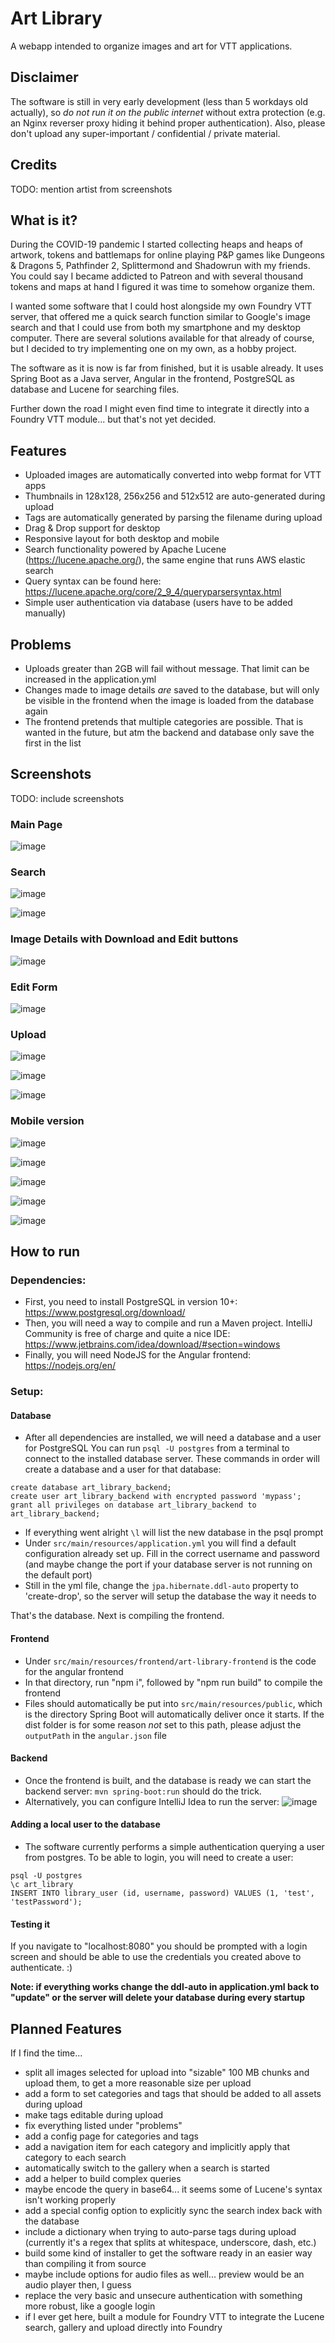 # Art Library

A webapp intended to organize images and art for VTT applications.

## Disclaimer
The software is still in very early development (less than 5 workdays old actually),
so *do not run it on the public internet* without extra protection (e.g. an Nginx reverser proxy hiding it behind proper authentication).
Also, please don't upload any super-important / confidential / private material.

## Credits
TODO: mention artist from screenshots

## What is it?
During the COVID-19 pandemic I started collecting heaps and heaps of artwork, tokens and battlemaps
for online playing P&P games like Dungeons & Dragons 5, Pathfinder 2, Splittermond and Shadowrun with my friends.
You could say I became addicted to Patreon and with several thousand tokens and maps at hand I figured it was time
to somehow organize them.

I wanted some software that I could host alongside my own Foundry VTT server, that offered me a quick search
function similar to Google's image search and that I could use from both my smartphone and my desktop computer.
There are several solutions available for that already of course, but I decided to try implementing one on my own,
as a hobby project.

The software as it is now is far from finished, but it is usable already.
It uses Spring Boot as a Java server, Angular in the frontend, PostgreSQL as database
and Lucene for searching files.

Further down the road I might even find time to integrate it directly into a Foundry VTT module...
but that's not yet decided.

## Features
- Uploaded images are automatically converted into webp format for VTT apps
- Thumbnails in 128x128, 256x256 and 512x512 are auto-generated during upload
- Tags are automatically generated by parsing the filename during upload
- Drag & Drop support for desktop
- Responsive layout for both desktop and mobile
- Search functionality powered by Apache Lucene (https://lucene.apache.org/), the same engine that runs AWS elastic search
- Query syntax can be found here: https://lucene.apache.org/core/2_9_4/queryparsersyntax.html
- Simple user authentication via database (users have to be added manually)

## Problems
- Uploads greater than 2GB will fail without message. That limit can be increased in the application.yml
- Changes made to image details *are* saved to the database, but will only be visible in the frontend when the image is loaded from the database again
- The frontend pretends that multiple categories are possible. That is wanted in the future, but atm the backend and database only save the first in the list

## Screenshots

TODO: include screenshots

### Main Page
![image](screenshots/main-app.JPG)

### Search
![image](screenshots/search-dragon.JPG)

![image](screenshots/search-and.JPG)

### Image Details with Download and Edit buttons

![image](screenshots/lightroom.JPG)

### Edit Form

![image](screenshots/edit-details.JPG)

### Upload

![image](screenshots/upload-01.JPG)

![image](screenshots/upload-02.JPG)

![image](screenshots/upload-03.JPG)

### Mobile version
![image](screenshots/mobile-gallery.JPG)

![image](screenshots/mobile-lightroom.JPG)

![image](screenshots/mobile-details.JPG)

![image](screenshots/mobile-details-keyboard.JPG)

![image](screenshots/mobile-upload-list.JPG)


## How to run

### Dependencies:

- First, you need to install PostgreSQL in version 10+: https://www.postgresql.org/download/
- Then, you will need a way to compile and run a Maven project. IntelliJ Community is free of charge and quite a nice IDE: https://www.jetbrains.com/idea/download/#section=windows
- Finally, you will need NodeJS for the Angular frontend: https://nodejs.org/en/

### Setup:

#### Database

- After all dependencies are installed, we will need a database and a user for PostgreSQL
  You can run ``psql -U postgres`` from a terminal to connect to the installed database server.
  These commands in order will create a database and a user for that database:
```
create database art_library_backend;
create user art_library_backend with encrypted password 'mypass';
grant all privileges on database art_library_backend to art_library_backend;
```
- If everything went alright ```\l``` will list the new database in the psql prompt
- Under ``src/main/resources/application.yml`` you will find a default configuration already set up. Fill in the correct username and password (and maybe change the port if your database server is not running on the default port)
- Still in the yml file, change the ``jpa.hibernate.ddl-auto`` property to 'create-drop', so the server will setup the database the way it needs to

That's the database. Next is compiling the frontend.

#### Frontend
- Under ``src/main/resources/frontend/art-library-frontend`` is the code for the angular frontend
- In that directory, run "npm i", followed by "npm run build" to compile the frontend
- Files should automatically be put into ``src/main/resources/public``, which is the directory Spring Boot will automatically deliver once it starts.
  If the dist folder is for some reason *not* set to this path, please adjust the ``outputPath`` in the ``angular.json`` file

#### Backend
- Once the frontend is built, and the database is ready we can start the backend server: ``mvn spring-boot:run`` should do the trick.
- Alternatively, you can configure IntelliJ Idea to run the server:
  ![image](screenshots/run-config.JPG)

#### Adding a local user to the database
- The software currently performs a simple authentication querying a user from postgres.
  To be able to login, you will need to create a user:

````
psql -U postgres
\c art_library
INSERT INTO library_user (id, username, password) VALUES (1, 'test', 'testPassword');
````

#### Testing it
If you navigate to "localhost:8080" you should be prompted with a login screen and should be able to use the credentials you created above to authenticate. :)

<b>Note: if everything works change the ddl-auto in application.yml back to "update" or the server will delete your database during every startup</b>

## Planned Features
If I find the time...

- split all images selected for upload into "sizable" 100 MB chunks and upload them, to get a more reasonable size per upload
- add a form to set categories and tags that should be added to all assets during upload
- make tags editable during upload
- fix everything listed under "problems"
- add a config page for categories and tags
- add a navigation item for each category and implicitly apply that category to each search
- automatically switch to the gallery when a search is started
- add a helper to build complex queries
- maybe encode the query in base64... it seems some of Lucene's syntax isn't working properly
- add a special config option to explicitly sync the search index back with the database
- include a dictionary when trying to auto-parse tags during upload (currently it's a regex that splits at whitespace, underscore, dash, etc.)
- build some kind of installer to get the software ready in an easier way than compiling it from source
- maybe include options for audio files as well... preview would be an audio player then, I guess
- replace the very basic and unsecure authentication with something more robust, like a google login
- if I ever get here, built a module for Foundry VTT to integrate the Lucene search, gallery and upload directly into Foundry
